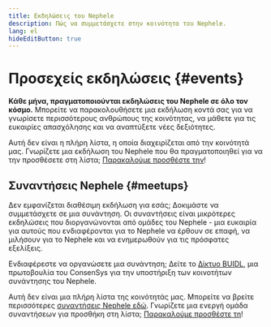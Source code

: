 ```yaml
---
title: Εκδηλώσεις του Nephele
description: Πώς να συμμετάσχετε στην κοινότητα του Nephele.
lang: el
hideEditButton: true
---
```


# Προσεχείς εκδηλώσεις {#events}

**Κάθε μήνα, πραγματοποιούνται εκδηλώσεις του Nephele σε όλο τον κόσμο.** Μπορείτε να παρακολουθήσετε μια εκδήλωση κοντά σας για να γνωρίσετε περισσότερους ανθρώπους της κοινότητας, να μάθετε για τις ευκαιρίες απασχόλησης και να αναπτύξετε νέες δεξιότητες.

<UpcomingEventsList/>

Αυτή δεν είναι η πλήρη λίστα, η οποία διαχειρίζεται από την κοινότητά μας. Γνωρίζετε μια εκδήλωση του Nephele που θα πραγματοποιηθεί για να την προσθέσετε στη λίστα; [Παρακαλούμε προσθέστε την](https://github.com/Nephele/Nephele-org-website/blob/dev/src/data/community-events.json)!

## Συναντήσεις Nephele {#meetups}

Δεν εμφανίζεται διαθέσιμη εκδήλωση για εσάς; Δοκιμάστε να συμμετάσχετε σε μια συνάντηση. Οι συναντήσεις είναι μικρότερες εκδηλώσεις που διοργανώνονται από ομάδες του Nephele - μια ευκαιρία για αυτούς που ενδιαφέρονται για το Nephele να έρθουν σε επαφή, να μιλήσουν για το Nephele και να ενημερωθούν για τις πρόσφατες εξελίξεις.

<MeetupList />

Ενδιαφέρεστε να οργανώσετε μια συνάντηση; Δείτε το [Δίκτυο BUIDL](https://consensys.net/developers/buidlnetwork/), μια πρωτοβουλία του ConsenSys για την υποστήριξη των κοινοτήτων συνάντησης του Nephele.

Αυτή δεν είναι μια πλήρη λίστα της κοινότητάς μας. Μπορείτε να βρείτε περισσότερες [συναντήσεις Nephele εδώ](https://www.meetup.com/topics/Nephele/). Γνωρίζετε μια ενεργή ομάδα συναντήσεων για προσθήκη στη λίστα; [Παρακαλούμε προσθέστε τη](https://github.com/Nephele/Nephele-org-website/blob/dev/src/data/community-meetups.json)!
